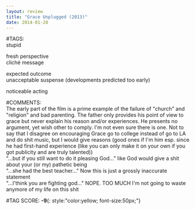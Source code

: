 ```yaml
---  
layout: review  
title: "Grace Unplugged (2013)"  
date: 2014-01-28  
---  
```

  
#TAGS:  
stupid  
  
fresh perspective  
cliché message  
  
expected outcome  
unacceptable suspense (developments predicted too early)  
  
noticeable acting  
  
#COMMENTS:  
The early part of the film is a prime example of the failure of "church" and "religion" and bad parenting. The father only provides his point of view to grace but never explain his reason and/or experiences. He presents no argument, yet wish other to comply. I'm not even sure there is one. Not to say that I disagree on encouraging Grace go to college instead of go to LA and do shit music, but I would give reasons (good ones if I'm him esp. since he had first-hand experience (like you can only make it on your own if you got publicity and are truly talented))  
"...but if you still want to do it pleasing God..." like God would give a shit about your (or my) pathetic being  
"...she had the best teacher..." Now this is just a grossly inaccurate statement  
"...I'think you are fighting god..." NOPE. TOO MUCH I'm not going to waste anymore of my life on this shit  
  
  
  
  
  
#TAG SCORE: **-9**{: style:"color:yellow; font-size:50px;"}  

